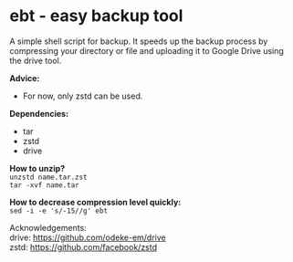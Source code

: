 # ebt - easy backup tool
A simple shell script for backup. It speeds up the backup process by compressing your directory or file and uploading it to Google Drive using the drive tool. </br>

**Advice:**
- For now, only zstd can be used.

**Dependencies:**
- tar
- zstd
- drive

**How to unzip?** </br>
```unzstd name.tar.zst``` </br>
```tar -xvf name.tar``` 

**How to decrease compression level quickly:** </br>
```sed -i -e 's/-15//g' ebt```

Acknowledgements: <br>
drive: https://github.com/odeke-em/drive </br>
zstd: https://github.com/facebook/zstd

